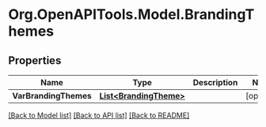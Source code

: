 # Org.OpenAPITools.Model.BrandingThemes

## Properties

Name | Type | Description | Notes
------------ | ------------- | ------------- | -------------
**VarBrandingThemes** | [**List&lt;BrandingTheme&gt;**](BrandingTheme.md) |  | [optional] 

[[Back to Model list]](../README.md#documentation-for-models) [[Back to API list]](../README.md#documentation-for-api-endpoints) [[Back to README]](../README.md)

